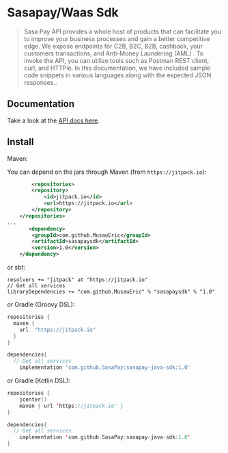 # Sasapay/Waas Sdk

>
> Sasa Pay API provides a whole host of products that can facilitate you to improve your business processes and gain a better competitive edge. We expose endpoints for C2B, B2C, B2B, cashback, your customers transactions, and Anti-Money Laundering (AML) . To invoke the API, you can utilize tools such as Postman REST client, curl, and HTTPie. In this documentation, we have included sample code snippets in various languages along with the expected JSON responses..
>


## Documentation
Take a look at the [API docs here](https://developer.sasapay.app).

## Install

Maven:

You can depend on the jars through Maven (from `https://jitpack.io`):
```xml
        <repositories>
		<repository>
		    <id>jitpack.io</id>
		    <url>https://jitpack.io</url>
		</repository>
	</repositories>
...
       <dependency>
	    <groupId>com.github.MusauEric</groupId>
	    <artifactId>sasapaysdk</artifactId>
	    <version>1.0</version>
	</dependency>
```
or sbt:

```
resolvers += "jitpack" at "https://jitpack.io"
// Get all services
libraryDependencies += "com.github.MusauEric" % "sasapaysdk" % "1.0"	
```

or Gradle (Groovy DSL):
```groovy
repositories {
  maven {
    url  "https://jitpack.io"
  }
}

dependencies{
  // Get all services
    implementation 'com.github.SasaPay:sasapay-java-sdk:1.0'
```

or Gradle (Kotlin DSL):
```kotlin
repositories {
    jcenter()
    maven { url 'https://jitpack.io' }
}

dependencies{
  // Get all services
    implementation 'com.github.SasaPay:sasapay-java-sdk:1.0'
}
```




